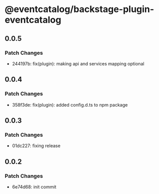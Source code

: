 # @eventcatalog/backstage-plugin-eventcatalog

## 0.0.5

### Patch Changes

- 244197b: fix(plugin): making api and services mapping optional

## 0.0.4

### Patch Changes

- 358f3de: fix(plugin): added config.d.ts to npm package

## 0.0.3

### Patch Changes

- 01dc227: fixing release

## 0.0.2

### Patch Changes

- 6e74d68: init commit
